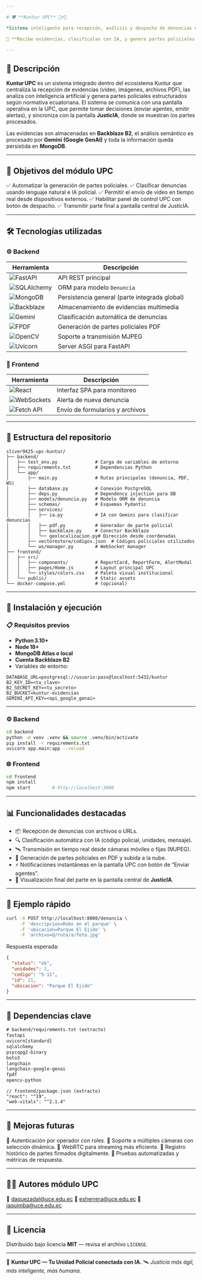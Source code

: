 ```yaml
---

# 🛡️ **Kuntur UPC** 👮‍♂️📡

*Sistema inteligente para recepción, análisis y despacho de denuncias en tiempo real desde una Unidad de Policía Comunitaria.*

🎯 **Recibe evidencias, clasifícalas con IA, y genera partes policiales automáticamente para la pantalla JusticIA.**

---
```


## 📌 Descripción

**Kuntur UPC** es un sistema integrado dentro del ecosistema Kuntur que centraliza la recepción de evidencias (video, imágenes, archivos PDF), las analiza con inteligencia artificial y genera partes policiales estructurados según normativa ecuatoriana.
El sistema se comunica con una pantalla operativa en la UPC, que permite tomar decisiones (enviar agentes, emitir alertas), y sincroniza con la pantalla **JusticIA**, donde se muestran los partes procesados.

Las evidencias son almacenadas en **Backblaze B2**, el análisis semántico es procesado por **Gemini (Google GenAI)** y toda la información queda persistida en **MongoDB**.

---

## 🎯 Objetivos del módulo UPC

✅ Automatizar la generación de partes policiales.
✅ Clasificar denuncias usando lenguaje natural e IA policial.
✅ Permitir el envío de video en tiempo real desde dispositivos externos.
✅ Habilitar panel de control UPC con botón de despacho.
✅ Transmitir parte final a pantalla central de JusticIA.

---

## 🛠️ Tecnologías utilizadas

### ⚙️ Backend

| Herramienta                                                                              | Descripción                                   |
| ---------------------------------------------------------------------------------------- | --------------------------------------------- |
| ![FastAPI](https://img.shields.io/badge/FastAPI-Framework-teal?logo=fastapi)             | API REST principal                            |
| ![SQLAlchemy](https://img.shields.io/badge/SQLAlchemy-ORM-red?logo=python)               | ORM para modelo `Denuncia`                    |
| ![MongoDB](https://img.shields.io/badge/MongoDB‑Atlas-NoSQL-brightgreen?logo=mongodb)    | Persistencia general (parte integrada global) |
| ![Backblaze](https://img.shields.io/badge/Backblaze-B2%20Storage-black?logo=backblaze)   | Almacenamiento de evidencias multimedia       |
| ![Gemini](https://img.shields.io/badge/Google%20Gemini-IA%20Policial-yellow?logo=google) | Clasificación automática de denuncias         |
| ![FPDF](https://img.shields.io/badge/FPDF-PDF--gen-blue?logo=adobeacrobatreader)         | Generación de partes policiales PDF           |
| ![OpenCV](https://img.shields.io/badge/OpenCV-Video%20Stream-red?logo=opencv)            | Soporte a transmisión MJPEG                   |
| ![Uvicorn](https://img.shields.io/badge/Uvicorn-ASGI-blue?logo=python)                   | Server ASGI para FastAPI                      |

### 🎨 Frontend

| Herramienta                                                                                | Descripción                     |
| ------------------------------------------------------------------------------------------ | ------------------------------- |
| ![React](https://img.shields.io/badge/React-JSX-blue?logo=react)                           | Interfaz SPA para monitoreo     |
| ![WebSockets](https://img.shields.io/badge/WebSocket-RealTime-blueviolet?logo=websocket)   | Alerta de nueva denuncia        |
| ![Fetch API](https://img.shields.io/badge/Fetch-API%20REST%20calls-orange?logo=javascript) | Envío de formularios y archivos |

---

## 📂 Estructura del repositorio

```
sliver9425-upc-kuntur/
├── backend/
│   ├── test_env.py              # Carga de variables de entorno
│   ├── requirements.txt         # Dependencias Python
│   └── app/
│       ├── main.py              # Rutas principales (denuncia, PDF, WS)
│       ├── database.py          # Conexión PostgreSQL
│       ├── deps.py              # Dependency injection para DB
│       ├── models/denuncia.py   # Modelo ORM de denuncia
│       ├── schemas/             # Esquemas Pydantic
│       ├── services/
│       │   ├── ia.py            # IA con Gemini para clasificar denuncias
│       │   ├── pdf.py           # Generador de parte policial
│       │   ├── backblaze.py     # Conector Backblaze
│       │   └── geolocalizacion.py# Dirección desde coordenadas
│       ├── vectorestore/codigos.json  # Códigos policiales utilizados
│       └── ws/manager.py        # WebSocket manager
├── frontend/
│   ├── src/
│   │   ├── components/          # ReportCard, ReportForm, AlertModal
│   │   ├── pages/Home.js        # Layout principal UPC
│   │   └── styles/colors.css    # Paleta visual institucional
│   └── public/                  # Static assets
└── docker-compose.yml           # (opcional)
```

---

## 🚀 Instalación y ejecución

### 📋 Requisitos previos

- **Python 3.10+**
- **Node 18+**
- **MongoDB Atlas o local**
- **Cuenta Backblaze B2**
- Variables de entorno:

```env
DATABASE_URL=postgresql://usuario:pass@localhost:5432/kuntur
B2_KEY_ID=<tu_clave>
B2_SECRET_KEY=<tu_secreto>
B2_BUCKET=kuntur-evidencias
GEMINI_API_KEY=<api_google_genai>
```

---

### ⚙️ Backend

```bash
cd backend
python -m venv .venv && source .venv/bin/activate
pip install -r requirements.txt
uvicorn app.main:app --reload
```

### 🌐 Frontend

```bash
cd frontend
npm install
npm start        # http://localhost:3000
```

---

## 📊 Funcionalidades destacadas

- 📦 Recepción de denuncias con archivos o URLs.
- 🔍 Clasificación automática con IA (código policial, unidades, mensaje).
- 🛰️ Transmisión en tiempo real desde cámaras móviles o fijas (MJPEG).
- 📄 Generación de partes policiales en PDF y subida a la nube.
- ⚡ Notificaciones instantáneas en la pantalla UPC con botón de “Enviar agentes”.
- 🧠 Visualización final del parte en la pantalla central de **JusticIA**.

---

## 🧪 Ejemplo rápido

```bash
curl -X POST http://localhost:8000/denuncia \
     -F 'descripcion=Robo en el parque' \
     -F 'ubicacion=Parque El Ejido' \
     -F 'archivo=@/ruta/a/foto.jpg'
```

Respuesta esperada:

```json
{
  "status": "ok",
  "unidades": 2,
  "codigo": "5-11",
  "id": 21,
  "ubicacion": "Parque El Ejido"
}
```

---

## 🧱 Dependencias clave

```txt
# backend/requirements.txt (extracto)
fastapi
uvicorn[standard]
sqlalchemy
psycopg2-binary
boto3
langchain
langchain-google-genai
fpdf
opencv-python
```

```jsonc
// frontend/package.json (extracto)
"react": "^19",
"web-vitals": "^2.1.4"
```

---

## 🌟 Mejoras futuras

🚨 Autenticación por operador con roles.
🎥 Soporte a múltiples cámaras con selección dinámica.
📡 WebRTC para streaming más eficiente.
🧾 Registro histórico de partes firmados digitalmente.
🧪 Pruebas automatizadas y métricas de respuesta.

---

## 🧑‍💻 **Autores módulo UPC**

📧 [daquezadal@uce.edu.ec](mailto:daquezadal@uce.edu.ec)
📧 [esherrera@uce.edu.ec](mailto:esherrera@uce.edu.ec)
📧 [jaquimba@uce.edu.ec](mailto:jaquimba@uce.edu.ec)

---

## 📃 Licencia

Distribuido bajo licencia **MIT** — revisa el archivo `LICENSE`.

---

🔐 **Kuntur UPC — Tu Unidad Policial conectada con IA.**
🛰️ _Justicia más ágil, más inteligente, más humana._
